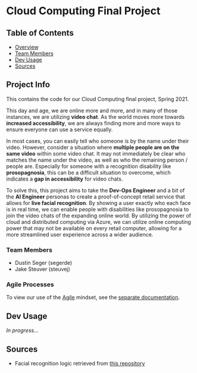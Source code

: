 # Cloud Computing Final Project

## Table of Contents

- [Overview](#overview)
- [Team Members](#team-members)
- [Dev Usage](#dev-usage)
- [Sources](#sources)

## Project Info

This contains the code for our Cloud Computing final project, Spring 2021.

This day and age, we are online more and more, and in many of those instances,
we are utilizing **video chat**. As the world moves more towards **increased
accessibility**, we are always finding more and more ways to ensure everyone can
use a service equally.

In most cases, you can easily tell who someone is by the name under their video.
However, consider a situation where **multiple people are on the same video**
within some video chat. It may not immediately be clear who matches the name
under the video, as well as who the remaining person / people are. Especially
for someone with a recognition disability like **prosopagnosia**, this can be a
difficult situation to overcome, which indicates a **gap in accessibility** for
video chats.

To solve this, this project aims to take the **Dev-Ops Engineer** and a bit of
the **AI Engineer** personas to create a proof-of-concept retail service that
allows for **live facial recognition**. By showing a user exactly who each face
is in real time, we can enable people with disabilities like prosopagnosia to
join the video chats of the expanding online world. By utilizing the power of
cloud and distributed computing via Azure, we can utilize online computing power
that may not be available on every retail computer, allowing for a more
streamlined user experience across a wider audience.

### Team Members

- Dustin Seger (segerde)
- Jake Steuver (steuvej)

### Agile Processes

To view our use of the [Agile](https://www.agilealliance.org/agile101/) mindset,
see the [separate documentation](docs/).

## Dev Usage

*In progress...*

## Sources

- Facial recognition logic retrieved from [this
  repository](https://github.com/ageitgey/face_recognition)
